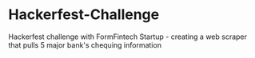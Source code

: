 # Hackerfest-Challenge
Hackerfest challenge with FormFintech Startup - creating a web scraper that pulls 5 major bank's chequing information

